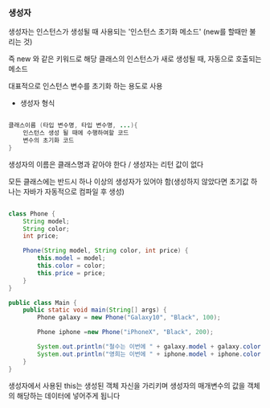 ### 생성자

 생성자는 인스턴스가 생성될 때 사용되는 '인스턴스 초기화 메소드' (new를 할때만 불리는 것)
 
 즉  new 와 같은 키워드로 해당 클래스의 인스턴스가 새로 생성될 때, 자동으로 호출되는 메소드
 
 대표적으로 인스턴스 변수를 초기화 하는 용도로 사용
 
 - 생성자 형식

```java

클래스이름 (타입 변수명, 타입 변수명, ...){
    인스턴스 생성 될 때에 수행하여할 코드
    변수의 초기화 코드
}

```

생성자의 이름은 클래스명과 같아야 한다 / 생성자는 리턴 값이 없다

모든 클래스에는 반드시 하나 이상의 생성자가 있어야 함(생성하지 않았다면 초기값 하나는 자바가 자동적으로 컴파일 후 생성)

```java

class Phone {
    String model;
    String color;
    int price;

    Phone(String model, String color, int price) {
        this.model = model;
        this.color = color;
        this.price = price;
    }
}

public class Main {
    public static void main(String[] args) {
        Phone galaxy = new Phone("Galaxy10", "Black", 100);

        Phone iphone =new Phone("iPhoneX", "Black", 200);

        System.out.println("철수는 이번에 " + galaxy.model + galaxy.color + " + 색상을 " + galaxy.price + "만원에 샀다.");
        System.out.println("영희는 이번에 " + iphone.model + iphone.color + " + 색상을 " + iphone.price + "만원에 샀다.");
    }
}

```

생성자에서 사용된 this는 생성된 객체 자신을 가리키며 생성자의 매개변수의 값을 객체의 해당하는 데이터에 넣어주게 됩니다


